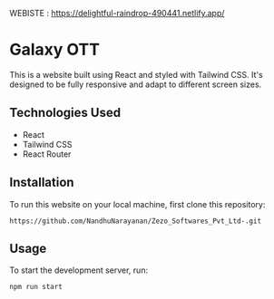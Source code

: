 
WEBISTE :  https://delightful-raindrop-490441.netlify.app/

# Galaxy OTT
This is a website built using React and styled with Tailwind CSS. It's designed to be fully responsive and adapt to different screen sizes.


## Technologies Used
 * React
 * Tailwind CSS
 * React Router


## Installation
To run this website on your local machine, first clone this repository:

    https://github.com/NandhuNarayanan/Zezo_Softwares_Pvt_Ltd-.git
    
    
## Usage
To start the development server, run:

    npm run start
